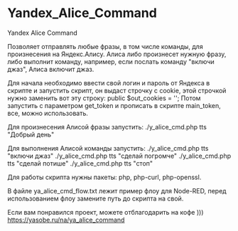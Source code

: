 # Yandex_Alice_Command
Yandex Alice Command

Позволяет отправлять любые фразы, в том числе команды, для произнесения на Яндекс.Алису. Алиса либо произнесет нужную фразу, либо выполнит команду, например, если послать команду "включи джаз", Алиса включит джаз.

Для начала необходимо ввести свой логин и пароль от Яндекса в скрипте и запустить скрипт, он выдаст строчку с cookie, этой строчкой нужно заменить вот эту строку: public $out_cookies = '';
Потом запустить с параметром get_token и прописать в скрипте main_token, все, можно использовать.

Для произнесения Алисой фразы запустить:
./y_alice_cmd.php tts "Добрый день"

Для выполнения Алисой команды запустить:
./y_alice_cmd.php tts "включи джаз"
./y_alice_cmd.php tts "сделай погромче"
./y_alice_cmd.php tts "сделай потише"
./y_alice_cmd.php tts "стоп"

Для работы скрипта нужны пакеты: php, php-curl, php-openssl.

В файле ya_alice_cmd_flow.txt лежит пример флоу для Node-RED, перед использованием флоу замените путь до скрипта на свой.

Если вам понравился проект, можете отблагодарить на кофе )))
https://yasobe.ru/na/ya_alice_command

